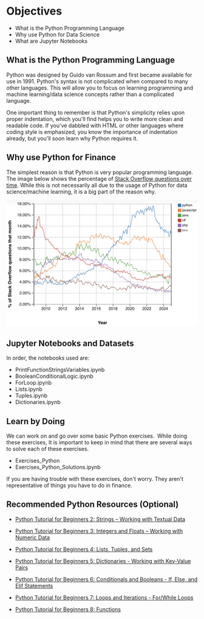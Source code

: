 # Objectives
- What is the Python Programming Language
- Why use Python for Data Science
- What are Jupyter Notebooks

## What is the Python Programming Language
Python was designed by Guido van Rossum and first became available for use in 1991. Python's syntax is not complicated when compared to many other languages. This will allow you to focus on learning programming and machine learning/data science concepts rather than a complicated language. 

One important thing to remember is that Python's simplicity relies upon proper indentation, which you'll find helps you to write more clean and readable code. If you've dabbled with HTML or other languages where coding style is emphasized, you know the importance of indentation already, but you'll soon learn why Python requires it.

## Why use Python for Finance
The simplest reason is that Python is very popular programming language. The image below shows the percentage of [Stack Overflow questions over time](https://trends.stackoverflow.co/?tags=python,javascript,java,c%23,php,c%2B%2B). While this is not necessarily all due to the usage of Python for data science/machine learning, it is a big part of the reason why. 

![](images/PythonOverTime.png)

## Jupyter Notebooks and Datasets

In order, the notebooks used are: 

- PrintFunctionStringsVariables.ipynb
- BooleanConditionalLogic.ipynb
- ForLoop.ipynb
- Lists.ipynb
- Tuples.ipynb
- Dictionaries.ipynb

## Learn by Doing
We can work on and go over some basic Python exercises.  While doing these exercises, It is important to keep in mind that there are several ways to solve each of these exercises.

- Exercises_Python
- Exercises_Python_Solutions.ipynb

If you are having trouble with these exercises, don't worry. They aren't representative of things you have to do in finance. 

## Recommended Python Resources (Optional)

- [Python Tutorial for Beginners 2: Strings – Working with Textual Data](https://youtu.be/k9TUPpGqYTo?si=BJ5feGqtcFzLkD6t)

- [Python Tutorial for Beginners 3: Integers and Floats – Working with Numeric Data](https://youtu.be/khKv-8q7YmY?si=DEnnfNPG_yPCJdoC)

- [Python Tutorial for Beginners 4: Lists, Tuples, and Sets](https://youtu.be/W8KRzm-HUcc?si=A0Xep7vYWO0JQxqW)

- [Python Tutorial for Beginners 5: Dictionaries - Working with Key-Value Pairs](https://youtu.be/daefaLgNkw0?si=6JM-PubCB3UuRE1E)

- [Python Tutorial for Beginners 6: Conditionals and Booleans - If, Else, and Elif Statements](https://youtu.be/DZwmZ8Usvnk?si=cg6RxHJ29HGlZU0m)

- [Python Tutorial for Beginners 7: Loops and Iterations - For/While Loops](https://youtu.be/6iF8Xb7Z3wQ?si=wbVhm_3ZXC4bbWW-)

- [Python Tutorial for Beginners 8: Functions](https://youtu.be/9Os0o3wzS_I?si=HreJD9vUSe2W-xZf)